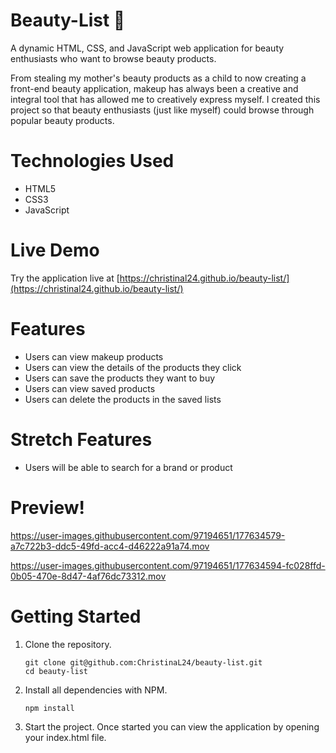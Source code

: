 # Beauty-List 💄

A dynamic HTML, CSS, and JavaScript web application for beauty enthusiasts who want to browse beauty products. 

From stealing my mother's beauty products as a child to now creating a front-end beauty application, makeup has always been a creative and integral tool that has allowed me to creatively express myself. I created this project so that beauty enthusiasts (just like myself) could browse through popular beauty products. 

# Technologies Used
- HTML5
- CSS3
- JavaScript

# Live Demo

Try the application live at [https://christinal24.github.io/beauty-list/](https://christinal24.github.io/beauty-list/)

# Features
- Users can view makeup products
- Users can view the details of the products they click
- Users can save the products they want to buy
- Users can view saved products
- Users can delete the products in the saved lists

# Stretch Features
- Users will be able to search for a brand or product

# Preview!


https://user-images.githubusercontent.com/97194651/177634579-a7c722b3-ddc5-49fd-acc4-d46222a91a74.mov


https://user-images.githubusercontent.com/97194651/177634594-fc028ffd-0b05-470e-8d47-4af76dc73312.mov





# Getting Started

1. Clone the repository.
    ```shell
    git clone git@github.com:ChristinaL24/beauty-list.git
    cd beauty-list
    ```
2. Install all dependencies with NPM.
    ```shell
    npm install
    ```
3. Start the project. Once started you can view the application by opening your index.html file.
